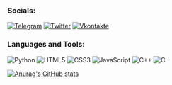 ### Socials:
[![Telegram](https://img.shields.io/badge/-Telegram-090909?style=for-the-badge&logo=telegram&logoColor=27A0D9)](https://t.me/Khusrav_Toshmatov)
[![Twitter](https://img.shields.io/badge/-Twitter-090909?style=for-the-badge&logo=Twitter&logoColor=1C9DEB)](https://twitter.com/drrrcht)
[![Vkontakte](https://img.shields.io/badge/-Vkontakte-090909?style=for-the-badge&logo=Vk&logoColor=4F7DB3)](https://vk.com/khusrav_7202)

### Languages and Tools:
![Python](https://img.shields.io/badge/-Python-090909?style=for-the-badge&logo=python&logoColor=1a088c)
![HTML5](https://img.shields.io/badge/-HTML5-090909?style=for-the-badge&logo=html5&logoColor=de4b16)
![CSS3](https://img.shields.io/badge/-CSS3-090909?style=for-the-badge&logo=css3&logoColor=F8C52C)
![JavaScript](https://img.shields.io/badge/-JavaScript-090909?style=for-the-badge&logo=JavaScript&logoColor=E9D54D)
![C++](https://img.shields.io/badge/-C++-090909?style=for-the-badge&logo=C%2b%2b&logoColor=6296CC)
![C](https://img.shields.io/badge/-C-090909?style=for-the-badge&logo=c&logoColor=E5D3FF)




[![Anurag's GitHub stats](https://github-readme-stats.vercel.app/api?username=drrrcht)](https://github.com/anuraghazra/github-readme-stats)
